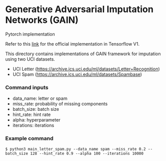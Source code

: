 # Generative Adversarial Imputation Networks (GAIN)

Pytorch implementation

Refer to this [link](https://github.com/jsyoon0823/GAIN) for the official implementation in Tensorflow V1.


This directory contains implementations of GAIN framework for imputation
using two UCI datasets.

-   UCI Letter (https://archive.ics.uci.edu/ml/datasets/Letter+Recognition)
-   UCI Spam (https://archive.ics.uci.edu/ml/datasets/Spambase)

### Command inputs

-   data_name: letter or spam
-   miss_rate: probability of missing components
-   batch_size: batch size
-   hint_rate: hint rate
-   alpha: hyperparameter
-   iterations: iterations

### Example command

```shell
$ python3 main_letter_spam.py --data_name spam --miss_rate 0.2 --batch_size 128 --hint_rate 0.9 --alpha 100 --iterations 10000
```

